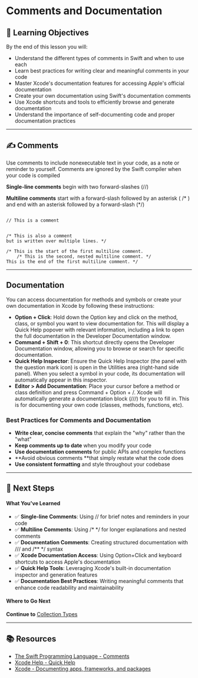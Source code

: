 # Comments and Documentation

## 🎯 Learning Objectives

By the end of this lesson you will:
- Understand the different types of comments in Swift and when to use each
- Learn best practices for writing clear and meaningful comments in your code
- Master Xcode's documentation features for accessing Apple's official documentation
- Create your own documentation using Swift's documentation comments
- Use Xcode shortcuts and tools to efficiently browse and generate documentation
- Understand the importance of self-documenting code and proper documentation practices

---

## ✍️ Comments

Use comments to include nonexecutable text in your code, as a note or reminder to yourself. Comments are ignored by the Swift compiler when your code is compiled

**Single-line comments** begin with two forward-slashes (//)

**Multiline comments** start with a forward-slash followed by an asterisk ( /* ) and end with an asterisk followed by a forward-slash (*/)

```

// This is a comment


/* This is also a comment
but is written over multiple lines. */

/* This is the start of the first multiline comment.
    /* This is the second, nested multiline comment. */
This is the end of the first multiline comment. */

```
---

## Documentation

You can access documentation for methods and symbols or create your own documentation in Xcode by following these instructions:
- **Option + Click**: Hold down the Option key and click on the method, class, or symbol you want to view documentation for. This will display a Quick Help popover with relevant information, including a link to open the full documentation in the Developer Documentation window.
- **Command + Shift + 0**: This shortcut directly opens the Developer Documentation window, allowing you to browse or search for specific documentation.
- **Quick Help Inspector**: Ensure the Quick Help Inspector (the panel with the question mark icon) is open in the Utilities area (right-hand side panel). When you select a symbol in your code, its documentation will automatically appear in this inspector.
- **Editor > Add Documentation**: Place your cursor before a method or class definition and press Command + Option + /. Xcode will automatically generate a documentation block (///) for you to fill in. This is for documenting your own code (classes, methods, functions, etc).

### Best Practices for Comments and Documentation

- **Write clear, concise comments** that explain the "why" rather than the "what"
- **Keep comments up to date** when you modify your code
- **Use documentation comments** for public APIs and complex functions
- **Avoid obvious comments **that simply restate what the code does
- **Use consistent formatting** and style throughout your codebase
---

## 🛫 Next Steps

#### What You've Learned
- ✅ **Single-line Comments**: Using // for brief notes and reminders in your code
- ✅ **Multiline Comments**: Using /* */ for longer explanations and nested comments
- ✅ **Documentation Comments**: Creating structured documentation with /// and /** */ syntax
- ✅ **Xcode Documentation Access**: Using Option+Click and keyboard shortcuts to access Apple's documentation
- ✅ **Quick Help Tools**: Leveraging Xcode's built-in documentation inspector and generation features
- ✅ **Documentation Best Practices**: Writing meaningful comments that enhance code readability and maintainability


#### Where to Go Next

**Continue to** [Collection Types](/Swift%20Fundamentals/Beginner/02-Collection%20Types/01-Collection%20Types.md)

--- 

## 📚 Resources
- [The Swift Programming Language - Comments](https://docs.swift.org/swift-book/documentation/the-swift-programming-language/thebasics#Comments)
- [Xcode Help - Quick Help](https://help.apple.com/xcode/mac/current/#/dev91ef7c538)
- [Xcode - Documenting apps, frameworks, and packages](https://developer.apple.com/documentation/Xcode/documenting-apps-frameworks-and-packages)